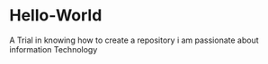# Hello-World
A Trial in knowing how to create a repository
i am passionate about information Technology
